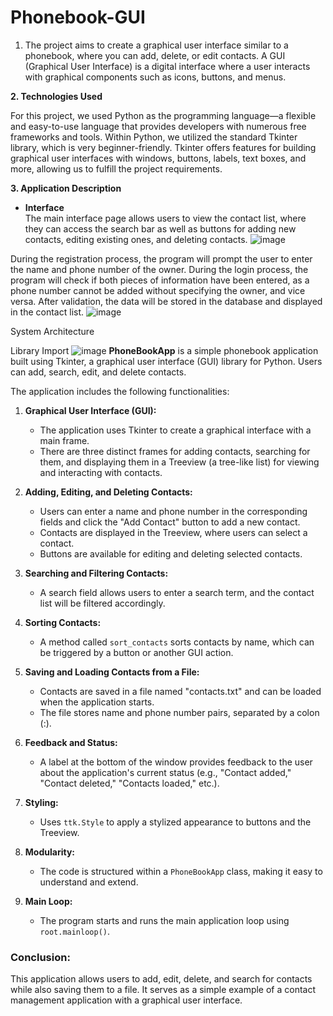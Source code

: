 # Phonebook-GUI
1. The project aims to create a graphical user interface similar to a phonebook, where you can add, delete, or edit contacts. A GUI (Graphical User Interface) is a digital interface where a user interacts with graphical components such as icons, buttons, and menus.


**2. Technologies Used**  

For this project, we used Python as the programming language—a flexible and easy-to-use language that provides developers with numerous free frameworks and tools. Within Python, we utilized the standard Tkinter library, which is very beginner-friendly. Tkinter offers features for building graphical user interfaces with windows, buttons, labels, text boxes, and more, allowing us to fulfill the project requirements.  

**3. Application Description**  

- **Interface**  
The main interface page allows users to view the contact list, where they can access the search bar as well as buttons for adding new contacts, editing existing ones, and deleting contacts.
![image](https://github.com/user-attachments/assets/ed99cd1c-7478-480b-8fe3-e7b2ec0c2b92)

During the registration process, the program will prompt the user to enter the name and phone number of the owner. During the login process, the program will check if both pieces of information have been entered, as a phone number cannot be added without specifying the owner, and vice versa. After validation, the data will be stored in the database and displayed in the contact list.
![image](https://github.com/user-attachments/assets/de783b84-052f-46a6-9106-71392d315b6e)

System Architecture

Library Import 
![image](https://github.com/user-attachments/assets/22c198d0-c279-4632-b31d-b3f1efdb2bef)
  **PhoneBookApp** is a simple phonebook application built using Tkinter, a graphical user interface (GUI) library for Python. Users can add, search, edit, and delete contacts.  

The application includes the following functionalities:  

1. **Graphical User Interface (GUI):**  
   - The application uses Tkinter to create a graphical interface with a main frame.  
   - There are three distinct frames for adding contacts, searching for them, and displaying them in a Treeview (a tree-like list) for viewing and interacting with contacts.  

2. **Adding, Editing, and Deleting Contacts:**  
   - Users can enter a name and phone number in the corresponding fields and click the "Add Contact" button to add a new contact.  
   - Contacts are displayed in the Treeview, where users can select a contact.  
   - Buttons are available for editing and deleting selected contacts.  

3. **Searching and Filtering Contacts:**  
   - A search field allows users to enter a search term, and the contact list will be filtered accordingly.  

4. **Sorting Contacts:**  
   - A method called `sort_contacts` sorts contacts by name, which can be triggered by a button or another GUI action.  

5. **Saving and Loading Contacts from a File:**  
   - Contacts are saved in a file named "contacts.txt" and can be loaded when the application starts.  
   - The file stores name and phone number pairs, separated by a colon (:).  

6. **Feedback and Status:**  
   - A label at the bottom of the window provides feedback to the user about the application's current status (e.g., "Contact added," "Contact deleted," "Contacts loaded," etc.).  

7. **Styling:**  
   - Uses `ttk.Style` to apply a stylized appearance to buttons and the Treeview.  

8. **Modularity:**  
   - The code is structured within a `PhoneBookApp` class, making it easy to understand and extend.  

9. **Main Loop:**  
   - The program starts and runs the main application loop using `root.mainloop()`.  

### **Conclusion:**  
This application allows users to add, edit, delete, and search for contacts while also saving them to a file. It serves as a simple example of a contact management application with a graphical user interface.



